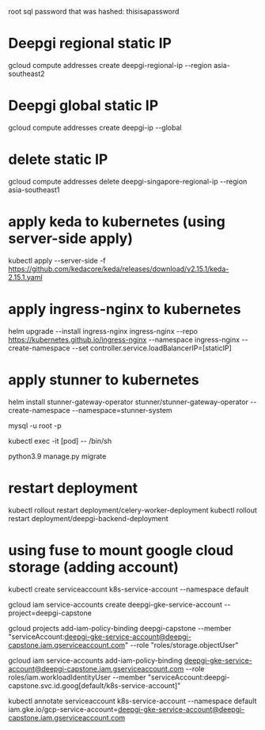 root sql password that was hashed: thisisapassword

# Deepgi regional static IP
gcloud compute addresses create deepgi-regional-ip --region asia-southeast2
# Deepgi global static IP
gcloud compute addresses create deepgi-ip --global
# delete static IP
gcloud compute addresses delete deepgi-singapore-regional-ip --region asia-southeast1
# apply keda to kubernetes (using server-side apply)
kubectl apply --server-side -f https://github.com/kedacore/keda/releases/download/v2.15.1/keda-2.15.1.yaml
# apply ingress-nginx to kubernetes
helm upgrade --install ingress-nginx ingress-nginx --repo https://kubernetes.github.io/ingress-nginx --namespace ingress-nginx --create-namespace --set controller.service.loadBalancerIP=[staticIP]
# apply stunner to kubernetes
helm install stunner-gateway-operator stunner/stunner-gateway-operator --create-namespace --namespace=stunner-system

mysql -u root -p

kubectl exec -it [pod] -- /bin/sh

python3.9 manage.py migrate

# restart deployment
kubectl rollout restart deployment/celery-worker-deployment
kubectl rollout restart deployment/deepgi-backend-deployment

# using fuse to mount google cloud storage (adding account)

kubectl create serviceaccount k8s-service-account --namespace default

gcloud iam service-accounts create deepgi-gke-service-account --project=deepgi-capstone

gcloud projects add-iam-policy-binding deepgi-capstone --member "serviceAccount:deepgi-gke-service-account@deepgi-capstone.iam.gserviceaccount.com" --role "roles/storage.objectUser"

gcloud iam service-accounts add-iam-policy-binding deepgi-gke-service-account@deepgi-capstone.iam.gserviceaccount.com --role roles/iam.workloadIdentityUser --member "serviceAccount:deepgi-capstone.svc.id.goog[default/k8s-service-account]"

kubectl annotate serviceaccount k8s-service-account --namespace default iam.gke.io/gcp-service-account=deepgi-gke-service-account@deepgi-capstone.iam.gserviceaccount.com